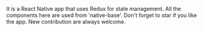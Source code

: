 It is a  React Native app that uses Redux for state management.
All the components here are used from 'native-base'.
Don't forget to star if you like the app.
New contribution are always welcome.
